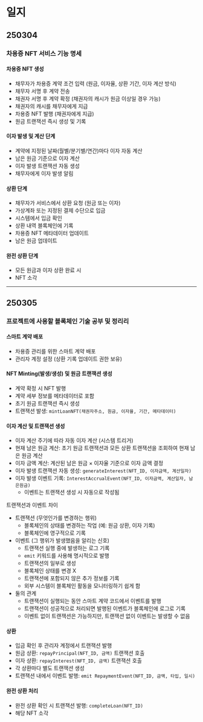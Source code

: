 # 일지
## 250304 
### 차용증 NFT 서비스 기능 명세

#### 차용증 NFT 생성
- 채무자가 차용증 계약 조건 입력 (원금, 이자율, 상환 기간, 이자 계산 방식)
- 채무자 서명 후 계약 전송
- 채권자 서명 후 계약 확정 (채권자의 캐시가 원금 이상일 경우 가능)
- 채권자의 캐시를 채무자에게 지급
- 차용증 NFT 발행 (채권자에게 지급)
- 원금 트랜잭션 즉시 생성 및 기록


#### 이자 발생 및 계산 단계
- 계약에 지정된 날짜(월별/분기별/연간)마다 이자 자동 계산
- 남은 원금 기준으로 이자 계산
- 이자 발생 트랜잭션 자동 생성
- 채무자에게 이자 발생 알림

#### 상환 단계
- 채무자가 서비스에서 상환 요청 (원금 또는 이자)
- 가상계좌 또는 지정된 결제 수단으로 입금
- 시스템에서 입금 확인
- 상환 내역 블록체인에 기록
- 차용증 NFT 메타데이터 업데이트
- 남은 원금 업데이트

#### 완전 상환 단계
- 모든 원금과 이자 상환 완료 시
- NFT 소각

<hr>

## 250305
### 프로젝트에 사용할 블록체인 기술 공부 및 정리리

#### 스마트 계약 배포
- 차용증 관리를 위한 스마트 계약 배포
- 관리자 계정 설정 (상환 기록 업데이트 권한 보유)

#### NFT Minting(발생/생성) 및 원금 트랜잭션 생성
- 계약 확정 시 NFT 발행
- 계약 세부 정보를 메타데이터로 포함
- 초기 원금 트랜잭션 즉시 생성
- 트랜잭션 발생: `mintLoanNFT(채권자주소, 원금, 이자율, 기간, 메타데이터)`

#### 이자 계산 및 트랜잭션 생성
- 이자 계산 주기에 따라 자동 이자 계산 (시스템 트리거)
- 현재 남은 원금 계산: 초기 원금 트랜잭션과 모든 상환 트랜잭션을 조회하여 현재 남은 원금 계산
- 이자 금액 계산: 계산된 남은 원금 × 이자율 기준으로 이자 금액 결정
- 이자 발생 트랜잭션 자동 생성: `generateInterest(NFT_ID, 이자금액, 계산일자)`
- 이자 발생 이벤트 기록: `InterestAccrualEvent(NFT_ID, 이자금액, 계산일자, 남은원금)`
    - 이벤트는 트랜잭션 생성 시 자동으로 작성됨

트랜잭션과 이벤트 차이
- 트랜잭션 (무엇인가를 변경하는 행위)
    - 블록체인의 상태를 변경하는 작업 (예: 원금 상환, 이자 기록)
    - 블록체인에 영구적으로 기록
- 이벤트 (그 행위가 발생했음을 알리는 신호)
    - 트랜잭션 실행 중에 발생하는 로그 기록
    - `emit` 키워드를 사용해 명시적으로 발행
    - 트랜잭션의 일부로 생성
    - 블록체인 상태를 변경 X
    - 트랜잭션에 포함되지 않은 추가 정보를 기록
    - 외부 시스템이 블록체인 활동을 모니터링하기 쉽게 함
- 둘의 관계
    - 트랜잭션이 실행되는 동안 스마트 계약 코드에서 이벤트를 발행
    - 트랜잭션이 성공적으로 처리되면 발행된 이벤트가 블록체인에 로그로 기록
    - 이벤트 없이 트랜잭션은 가능하지만, 트랜잭션 없이 이벤트는 발생할 수 없음

#### 상환
- 입금 확인 후 관리자 계정에서 트랜잭션 발행
- 원금 상환: `repayPrincipal(NFT_ID, 금액)` 트랜잭션 호출
- 이자 상환: `repayInterest(NFT_ID, 금액)` 트랜잭션 호출
- 각 상환마다 별도 트랜잭션 생성
- 트랜잭션 내에서 이벤트 발행: `emit RepaymentEvent(NFT_ID, 금액, 타입, 일시)`

#### 완전 상환 처리
- 완전 상환 확인 시 트랜잭션 발행: `completeLoan(NFT_ID)`
- 해당 NFT 소각
